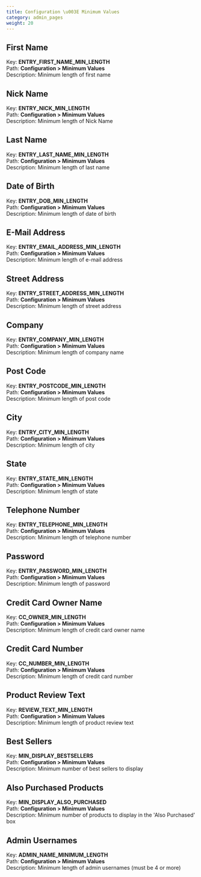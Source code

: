 ```yaml
---
title: Configuration \u003E Minimum Values
category: admin_pages
weight: 20 
---
```


<h2 id="first_name">First Name</h2>

<div class='indent'>Key: <b>ENTRY_FIRST_NAME_MIN_LENGTH</b><br />
Path: <b>Configuration > Minimum Values</b><br />
Description: Minimum length of first name</div>


<h2 id="nick_name">Nick Name</h2>

<div class='indent'>Key: <b>ENTRY_NICK_MIN_LENGTH</b><br />
Path: <b>Configuration > Minimum Values</b><br />
Description: Minimum length of Nick Name</div>


<h2 id="last_name">Last Name</h2>

<div class='indent'>Key: <b>ENTRY_LAST_NAME_MIN_LENGTH</b><br />
Path: <b>Configuration > Minimum Values</b><br />
Description: Minimum length of last name</div>


<h2 id="date_of_birth">Date of Birth</h2>

<div class='indent'>Key: <b>ENTRY_DOB_MIN_LENGTH</b><br />
Path: <b>Configuration > Minimum Values</b><br />
Description: Minimum length of date of birth</div>


<h2 id="email_address">E-Mail Address</h2>

<div class='indent'>Key: <b>ENTRY_EMAIL_ADDRESS_MIN_LENGTH</b><br />
Path: <b>Configuration > Minimum Values</b><br />
Description: Minimum length of e-mail address</div>


<h2 id="street_address">Street Address</h2>

<div class='indent'>Key: <b>ENTRY_STREET_ADDRESS_MIN_LENGTH</b><br />
Path: <b>Configuration > Minimum Values</b><br />
Description: Minimum length of street address</div>


<h2 id="company">Company</h2>

<div class='indent'>Key: <b>ENTRY_COMPANY_MIN_LENGTH</b><br />
Path: <b>Configuration > Minimum Values</b><br />
Description: Minimum length of company name</div>


<h2 id="post_code">Post Code</h2>

<div class='indent'>Key: <b>ENTRY_POSTCODE_MIN_LENGTH</b><br />
Path: <b>Configuration > Minimum Values</b><br />
Description: Minimum length of post code</div>


<h2 id="city">City</h2>

<div class='indent'>Key: <b>ENTRY_CITY_MIN_LENGTH</b><br />
Path: <b>Configuration > Minimum Values</b><br />
Description: Minimum length of city</div>


<h2 id="state">State</h2>

<div class='indent'>Key: <b>ENTRY_STATE_MIN_LENGTH</b><br />
Path: <b>Configuration > Minimum Values</b><br />
Description: Minimum length of state</div>


<h2 id="telephone_number">Telephone Number</h2>

<div class='indent'>Key: <b>ENTRY_TELEPHONE_MIN_LENGTH</b><br />
Path: <b>Configuration > Minimum Values</b><br />
Description: Minimum length of telephone number</div>


<h2 id="password">Password</h2>

<div class='indent'>Key: <b>ENTRY_PASSWORD_MIN_LENGTH</b><br />
Path: <b>Configuration > Minimum Values</b><br />
Description: Minimum length of password</div>


<h2 id="credit_card_owner_name">Credit Card Owner Name</h2>

<div class='indent'>Key: <b>CC_OWNER_MIN_LENGTH</b><br />
Path: <b>Configuration > Minimum Values</b><br />
Description: Minimum length of credit card owner name</div>


<h2 id="credit_card_number">Credit Card Number</h2>

<div class='indent'>Key: <b>CC_NUMBER_MIN_LENGTH</b><br />
Path: <b>Configuration > Minimum Values</b><br />
Description: Minimum length of credit card number</div>


<h2 id="product_review_text">Product Review Text</h2>

<div class='indent'>Key: <b>REVIEW_TEXT_MIN_LENGTH</b><br />
Path: <b>Configuration > Minimum Values</b><br />
Description: Minimum length of product review text</div>


<h2 id="best_sellers">Best Sellers</h2>

<div class='indent'>Key: <b>MIN_DISPLAY_BESTSELLERS</b><br />
Path: <b>Configuration > Minimum Values</b><br />
Description: Minimum number of best sellers to display</div>


<h2 id="also_purchased_products">Also Purchased Products</h2>

<div class='indent'>Key: <b>MIN_DISPLAY_ALSO_PURCHASED</b><br />
Path: <b>Configuration > Minimum Values</b><br />
Description: Minimum number of products to display in the 'Also Purchased' box</div>


<h2 id="admin_usernames">Admin Usernames</h2>

<div class='indent'>Key: <b>ADMIN_NAME_MINIMUM_LENGTH</b><br />
Path: <b>Configuration > Minimum Values</b><br />
Description: Minimum length of admin usernames (must be 4 or more)</div>


